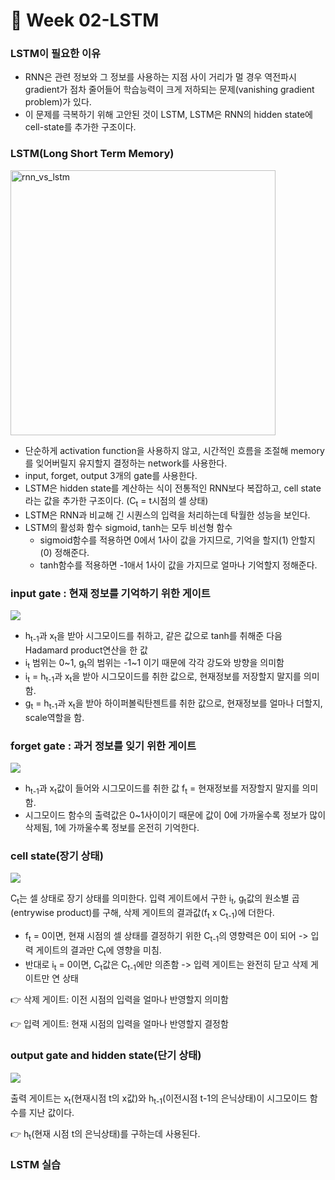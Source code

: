 
# 🦜 Week 02-LSTM

### LSTM이 필요한 이유
- RNN은 관련 정보와 그 정보를 사용하는 지점 사이 거리가 멀 경우 역전파시 gradient가 점차 줄어들어 학습능력이 크게 저하되는 문제(vanishing gradient problem)가 있다.
- 이 문제를 극복하기 위해 고안된 것이 LSTM, LSTM은 RNN의 hidden state에 cell-state를 추가한 구조이다.


### LSTM(Long Short Term Memory)
<img width="424" alt="rnn_vs_lstm" src="https://user-images.githubusercontent.com/33839093/108020957-e2d95f80-7060-11eb-8239-9493161381d5.png">

- 단순하게 activation function을 사용하지 않고, 시간적인 흐름을 조절해 memory를 잊어버릴지 유지할지 결정하는 network를 사용한다.
- input, forget, output 3개의 gate를 사용한다.
- LSTM은 hidden state를 계산하는 식이 전통적인 RNN보다 복잡하고, cell state라는 값을 추가한 구조이다. (C<sub>t</sub> = t시점의 셀 상태)
- LSTM은 RNN과 비교해 긴 시퀀스의 입력을 처리하는데 탁월한 성능을 보인다.
- LSTM의 활성화 함수 sigmoid, tanh는 모두 비선형 함수
  - sigmoid함수를 적용하면 0에서 1사이 값을 가지므로, 기억을 할지(1) 안할지(0) 정해준다.
  -  tanh함수를 적용하면 -1애서 1사이 값을 가지므로 얼마나 기억할지 정해준다.


### input gate : 현재 정보를 기억하기 위한 게이트
<img src="https://user-images.githubusercontent.com/33839093/108022030-1ae1a200-7063-11eb-9835-e279793c2729.png">

- h<sub>t-1</sub>과 x<sub>t</sub>을 받아 시그모이드를 취하고, 같은 값으로 tanh를 취해준 다음 Hadamard product연산을 한 값
- i<sub>t</sub> 범위는 0~1, g<sub>t</sub>의 범위는 -1~1 이기 때문에 각각 강도와 방향을 의미함
- i<sub>t</sub> = h<sub>t-1</sub>과 x<sub>t</sub>을 받아 시그모이드를 취한 값으로, 현재정보를 저장할지 말지를 의미함.
- g<sub>t</sub> = h<sub>t-1</sub>과 x<sub>t</sub>을 받아 하이퍼볼릭탄젠트를 취한 값으로, 현재정보를 얼마나 더할지, scale역할을 함.


### forget gate : 과거 정보를 잊기 위한 게이트
<img src="https://user-images.githubusercontent.com/33839093/108021260-7f036680-7061-11eb-9f93-2b5ed2f1f00e.png">

- h<sub>t-1</sub>과 x<sub>t</sub>값이 들어와 시그모이드를 취한 값 f<sub>t</sub> = 현재정보를 저장할지 말지를 의미함.
- 시그모이드 함수의 출력값은 0~1사이이기 때문에 값이 0에 가까울수록 정보가 많이 삭제됨, 1에 가까울수록 정보를 온전히 기억한다.

### cell state(장기 상태)
<img src="https://user-images.githubusercontent.com/33839093/108021271-8591de00-7061-11eb-9359-c890682058b6.png">

C<sub>t</sub>는 셀 상태로 장기 상태를 의미한다.
입력 게이트에서 구한 i<sub>t</sub>, g<sub>t</sub>값의 원소별 곱(entrywise product)를 구해, 삭제 게이트의 결과값(f<sub>t</sub> x C<sub>t-1</sub>)에 더한다.
- f<sub>t</sub> = 0이면, 현재 시점의 셀 상태를 결정하기 위한 C<sub>t-1</sub>의 영향력은 0이 되어 -> 입력 게이트의 결과만 C<sub>t</sub>에 영향을 미침.
- 반대로 i<sub>t</sub> = 0이면, C<sub>t</sub>값은 C<sub>t-1</sub>에만 의존함 -> 입력 게이트는 완전히 닫고 삭제 게이트만 연 상태

👉 삭제 게이트: 이전 시점의 입력을 얼마나 반영할지 의미함

👉 입력 게이트: 현재 시점의 입력을 얼마나 반영할지 결정함


### output gate and hidden state(단기 상태)
<img src="https://user-images.githubusercontent.com/33839093/108021273-86c30b00-7061-11eb-93f5-e9cb8e910e1c.png">

출력 게이트는 x<sub>t</sub>(현재시점 t의 x값)와 h<sub>t-1</sub>(이전시점 t-1의 은닉상태)이 시그모이드 함수를 지난 값이다.

👉 h<sub>t</sub>(현재 시점 t의 은닉상태)를 구하는데 사용된다.


### LSTM 실습
